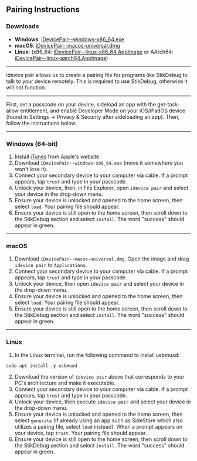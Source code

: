 ## Pairing Instructions

### Downloads
- **Windows**: [iDevicePair--windows-x86_64.exe](https://github.com/jkcoxson/idevice_pair/releases/latest/download/iDevicePair--windows-x86_64.exe)
- **macOS**: [iDevicePair--macos-universal.dmg](https://github.com/jkcoxson/idevice_pair/releases/latest/download/iDevicePair--macos-universal.dmg)
- **Linux**: (x86_64: [iDevicePair--linux-x86_64.AppImage](https://github.com/jkcoxson/idevice_pair/releases/latest/download/iDevicePair--linux-x86_64.AppImage) or AArch64: [iDevicePair--linux-aarch64.AppImage](https://github.com/jkcoxson/idevice_pair/releases/latest/download/iDevicePair--linux-aarch64.AppImage))

---

idevice pair allows us to create a pairing file for programs like StikDebug to talk to your device remotely. This is required to use StikDebug, otherwise it will not function.

---

First, set a passcode on your device, sideload an app with the get-task-allow entitlement, and enable Developer Mode on your iOS/iPadOS device (found in Settings -> Privacy & Security after sideloading an app). Then, follow the instructions below.

---

### Windows (64-bit)

1. Install [iTunes](https://apple.com/itunes/download/win64) from Apple's website.
2. Download `iDevicePair--windows-x86_64.exe` (move it somewhere you won't lose it).
3. Connect your secondary device to your computer via cable. If a prompt appears, tap `trust` and type in your passcode.
4. Unlock your device, then, in File Explorer, open `idevice pair` and select your device in the drop-down menu.
5. Ensure your device is unlocked and opened to the home screen, then select `load`. Your pairing file should appear.
6. Ensure your device is still open to the home screen, then scroll down to the StikDebug section and select `install`. The word "success" should appear in green.

---

### macOS

1. Download `iDevicePair--macos-universal.dmg`. Open the image and drag `idevice pair` to `Applications`.
2. Connect your secondary device to your computer via cable. If a prompt appears, tap `trust` and type in your passcode.
3. Unlock your device, then open `idevice pair` and select your device in the drop-down menu.
4. Ensure your device is unlocked and opened to the home screen, then select `load`. Your pairing file should appear.
5. Ensure your device is still open to the home screen, then scroll down to the StikDebug section and select `install`. The word "success" should appear in green.

---

### Linux

1. In the Linux terminal, run the following command to install usbmuxd:
```
sudo apt install -y usbmuxd
```
2. Download the version of `idevice pair` above that corresponds to your PC's architecture and make it executable.
3. Connect your secondary device to your computer via cable. If a prompt appears, tap `trust` and type in your passcode.
4. Unlock your device, then execute `idevice pair` and select your device in the drop-down menu.
5. Ensure your device is unlocked and opened to the home screen, then select `generate` (If already using an app such as SideStore which also utilizes a pairing file, select `load` instead). When a prompt appears on your device, tap `trust`. Your pairing file should appear.
6. Ensure your device is still open to the home screen, then scroll down to the StikDebug section and select `install`. The word "success" should appear in green.
